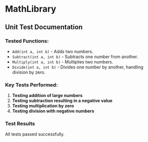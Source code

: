 # MathLibrary

## Unit Test Documentation

### Tested Functions:
- `Add(int a, int b)` - Adds two numbers.
- `Subtract(int a, int b)` - Subtracts one number from another.
- `Multiply(int a, int b)` - Multiplies two numbers.
- `Divide(int a, int b)` - Divides one number by another, handling division by zero.

### Key Tests Performed:
1. **Testing addition of large numbers**
2. **Testing subtraction resulting in a negative value**
3. **Testing multiplication by zero**
4. **Testing division with negative numbers**

### Test Results
All tests passed successfully.
